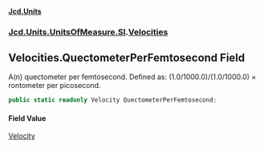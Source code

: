 #### [Jcd.Units](index.md 'index')
### [Jcd.Units.UnitsOfMeasure.SI](Jcd.Units.UnitsOfMeasure.SI.md 'Jcd.Units.UnitsOfMeasure.SI').[Velocities](Velocities.md 'Jcd.Units.UnitsOfMeasure.SI.Velocities')

## Velocities.QuectometerPerFemtosecond Field

A(n) quectometer per femtosecond. Defined as: (1.0/1000.0)/(1.0/1000.0) × rontometer per picosecond.

```csharp
public static readonly Velocity QuectometerPerFemtosecond;
```

#### Field Value
[Velocity](Velocity.md 'Jcd.Units.UnitTypes.Velocity')